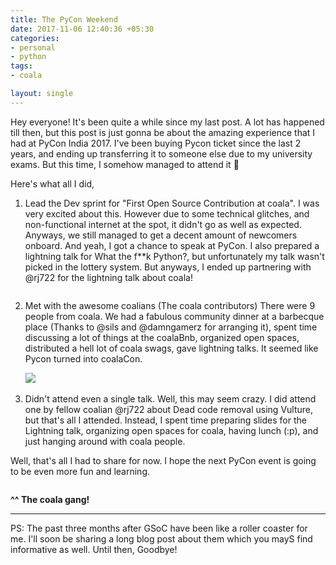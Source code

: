 ```yaml
---
title: The PyCon Weekend
date: 2017-11-06 12:40:36 +05:30
categories:
- personal
- python
tags:
- coala

layout: single
---
```


Hey everyone! It's been quite a while since my last post. A lot has happened till then, but this post is just gonna be about the amazing experience that I had at PyCon India 2017. I've been buying Pycon ticket since the last 2 years, and ending up transferring it to someone else due to my university exams. But this time, I somehow managed to attend it :tada:

Here's what all I did,

1. Lead the Dev sprint for "First Open Source Contribution at coala".
   I was very excited about this. However due to some technical glitches, and non-functional internet at the spot, it didn't go as well as expected. Anyways, we still managed to get a decent amount of newcomers onboard. And yeah, I got a chance to speak at PyCon. I also prepared a lightning talk for What the f**k Python?, but unfortunately my talk wasn't picked in the lottery system. But anyways, I ended up partnering with @rj722 for the lightning talk about coala!

   <img src="https://s1.postimg.org/4onq13f5v3/photo_2017-11-06_02-07-59.jpg" alt="">

2. Met with the awesome coalians (The coala contributors)
   There were 9 people from coala. We had a fabulous community dinner at a barbecque place (Thanks to @sils and @damngamerz for arranging it), spent time discussing a lot of things at the coalaBnb, organized open spaces, distributed a hell lot of coala swags, gave lightning talks. It seemed like Pycon turned into coalaCon.

   <img src="https://s1.postimg.org/23441l17yn/photo_2017-11-06_13-44-08.jpg">

   <img src="https://s1.postimg.org/4zaju8tykv/photo_2017-11-06_02-10-36.jpg" alt="">


3. Didn't attend even a single talk.
   Well, this may seem crazy. I did attend one by fellow coalian @rj722 about Dead code removal using Vulture, but that's all I attended. Instead, I spent time preparing slides for the Lightning talk, organizing open spaces for coala, having lunch (:p), and just hanging around with coala people.

Well, that's all I had to share for now. I hope the next PyCon event is going to be even more fun and learning.

<img src="https://s1.postimg.org/43e2eskxa7/photo_2017-11-06_02-07-50.jpg" alt="">

**^^ The coala gang!**

---

PS: The past three months after GSoC have been like a roller coaster for me. I'll soon be sharing a long blog post about them which you mayS find informative as well. Until then, Goodbye!